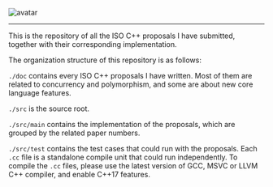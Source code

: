 ![avatar](https://repository-images.githubusercontent.com/150747489/4e976500-91ba-11e9-82d1-6fd9cd518b18)

---

This is the repository of all the ISO C++ proposals I have submitted, together
with their corresponding implementation.

The organization structure of this repository is as follows:

`./doc` contains every ISO C++ proposals I have written. Most of them are
        related to concurrency and polymorphism, and some are about new core
        language features.

`./src` is the source root.

`./src/main` contains the implementation of the proposals, which are grouped
             by the related paper numbers.

`./src/test` contains the test cases that could run with the proposals. Each
             `.cc` file is a standalone compile unit that could run
             independently. To compile the `.cc` files, please use the latest
             version of GCC, MSVC or LLVM C++ compiler, and enable C++17
             features.
